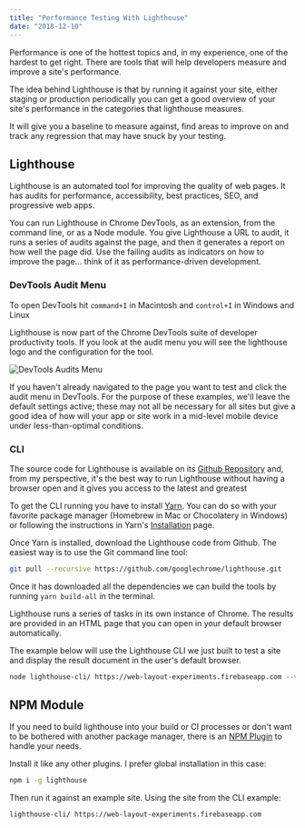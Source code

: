 ```yaml
---
title: "Performance Testing With Lighthouse"
date: "2018-12-10"
---
```


Performance is one of the hottest topics and, in my experience, one of the hardest to get right. There are tools that will help developers measure and improve a site's performance.

The idea behind Lighthouse is that by running it against your site, either staging or production periodically you can get a good overview of your site's performance in the categories that lighthouse measures.

It will give you a baseline to measure against, find areas to improve on and track any regression that may have snuck by your testing.

## Lighthouse

Lighthouse is an automated tool for improving the quality of web pages. It has audits for performance, accessibility, best practices, SEO, and progressive web apps.

You can run Lighthouse in Chrome DevTools, as an extension, from the command line, or as a Node module. You give Lighthouse a URL to audit, it runs a series of audits against the page, and then it generates a report on how well the page did. Use the failing audits as indicators on how to improve the page… think of it as performance-driven development.

### DevTools Audit Menu

To open DevTools hit `command+I` in Macintosh and `control+I` in Windows and Linux

Lighthouse is now part of the Chrome DevTools suite of developer productivity tools. If you look at the audit menu you will see the lighthouse logo and the configuration for the tool.

![DevTools Audits Menu](https://res.cloudinary.com/dfh6ihzvj/image/upload/c_scale,w_500/f_auto,q_auto/lighthouse-devtools-1024x437.png)

If you haven't already navigated to the page you want to test and click the audit menu in DevTools. For the purpose of these examples, we'll leave the default settings active; these may not all be necessary for all sites but give a good idea of how will your app or site work in a mid-level mobile device under less-than-optimal conditions.

### CLI

The source code for Lighthouse is available on its [Github Repository](https://github.com/googlechrome/lighthouse) and, from my perspective, it's the best way to run Lighthouse without having a browser open and it gives you access to the latest and greatest

To get the CLI running you have to install [Yarn](https://yarnplg.com/). You can do so with your favorite package manager (Homebrew in Mac or Chocolatery in Windows) or following the instructions in Yarn's [Installation](https://yarnpkg.com/lang/en/docs/install/#alternatives-stable) page.

Once Yarn is installed, download the Lighthouse code from Github. The easiest way is to use the Git command line tool:

```bash
git pull --recursive https://github.com/googlechrome/lighthouse.git
```

Once it has downloaded all the dependencies we can build the tools by running `yarn build-all` in the terminal.

Lighthouse runs a series of tasks in its own instance of Chrome. The results are provided in an HTML page that you can open in your default browser automatically.

The example below will use the Lighthouse CLI we just built to test a site and display the result document in the user's default browser.

```bash
node lighthouse-cli/ https://web-layout-experiments.firebaseapp.com --view
```

## NPM Module

If you need to build lighthouse into your build or CI processes or don't want to be bothered with another package manager, there is an [NPM Plugin](https://www.npmjs.com/package/lighthouse) to handle your needs.

Install it like any other plugins. I prefer global installation in this case:

```bash
npm i -g lighthouse
```

Then run it against an example site. Using the site from the CLI example:

```bash
lighthouse-cli/ https://web-layout-experiments.firebaseapp.com
```
